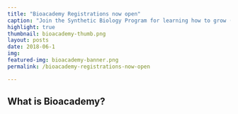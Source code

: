 ```yaml
---
title: "Bioacademy Registrations now open" 
caption: "Join the Synthetic Biology Program for learning how to grow (almost) anything!"
highlight: true
thumbnail: bioacademy-thumb.png
layout: posts
date: 2018-06-1
img: 
featured-img: bioacademy-banner.png
permalink: /bioacademy-registrations-now-open

---
```


## What is Bioacademy?

